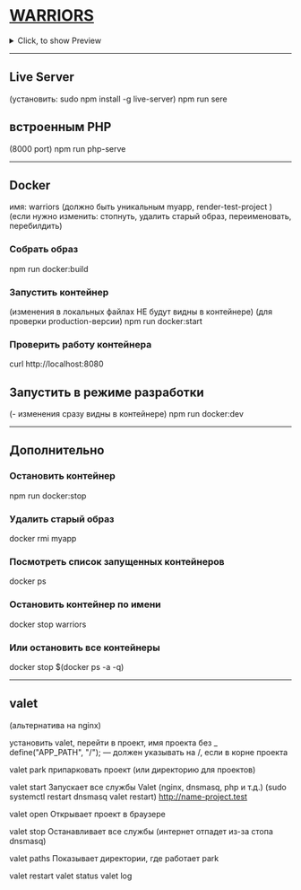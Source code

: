 # [WARRIORS](https://ashuksu.github.io/warriors/public)

<details>
  <summary>Click, to show Preview</summary>


![WARRIORS](https://raw.githubusercontent.com/ashuksu/warriors/refs/heads/main/preview.jpg)
</details>


---

## Live Server

(установить: sudo npm install -g live-server)
npm run sere

## встроенным PHP

(8000 port)
npm run php-serve

---

## Docker

имя: warriors (должно быть уникальным myapp, render-test-project
)
(если нужно изменить: стопнуть, удалить старый образ, переименовать, перебилдить)

### Собрать образ

npm run docker:build

### Запустить контейнер

(изменения в локальных файлах НЕ будут видны в контейнере)
(для проверки production-версии)
npm run docker:start

### Проверить работу контейнера

curl http://localhost:8080

## Запустить в режиме разработки

(- изменения сразу видны в контейнере)
npm run docker:dev

---

## Дополнительно

### Остановить контейнер

npm run docker:stop

### Удалить старый образ

docker rmi myapp

### Посмотреть список запущенных контейнеров

docker ps

### Остановить контейнер по имени

docker stop warriors

### Или остановить все контейнеры

docker stop $(docker ps -a -q)

---

## valet

(альтернатива на nginx)

установить valet, перейти в проект, имя проекта без _
define("APP_PATH", "/"); — должен указывать на /, если в корне проекта

valet park
припарковать проект (или директорию для проектов)

valet start
Запускает все службы Valet (nginx, dnsmasq, php и т.д.)
(sudo systemctl restart dnsmasq
valet restart)
http://name-project.test

valet open
Открывает проект в браузере

valet stop
Останавливает все службы
(интернет отпадет из-за стопа dnsmasq)

valet paths
Показывает директории, где работает park

valet restart
valet status
valet log
